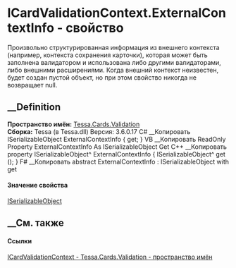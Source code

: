 # ICardValidationContext.ExternalContextInfo - свойство
Произвольно структурированная информация из внешнего контекста (например,
контекста сохранения карточки), которая может быть заполнена валидатором и
использована либо другими валидаторами, либо внешними расширениями. Когда
внешний контекст неизвестен, будет создан пустой объект, но при этом свойство
никогда не возвращает null.
## __Definition
 **Пространство имён:** [Tessa.Cards.Validation](N_Tessa_Cards_Validation.htm)  
 **Сборка:** Tessa (в Tessa.dll) Версия: 3.6.0.17
C# __Копировать
    ISerializableObject ExternalContextInfo { get; }
VB __Копировать
     ReadOnly Property ExternalContextInfo As ISerializableObject
    	Get
C++ __Копировать
    property ISerializableObject^ ExternalContextInfo {
    	ISerializableObject^ get ();
    }
F# __Копировать
     abstract ExternalContextInfo : ISerializableObject with get
#### Значение свойства
[ISerializableObject](T_Tessa_Platform_Storage_ISerializableObject.htm)
##  __См. также
#### Ссылки
[ICardValidationContext -
](T_Tessa_Cards_Validation_ICardValidationContext.htm)
[Tessa.Cards.Validation - пространство имён](N_Tessa_Cards_Validation.htm)
